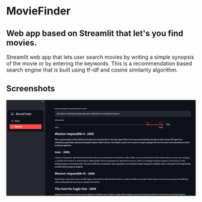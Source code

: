 # MovieFinder
## Web app based on Streamlit that let's you find movies.
Streamlit web app that lets user search movies by writing a simple synopsis of the movie or by entering the keywords.
This is a recommendation based search engine that is built using tf-idf and cosine similarity algorithm.

## Screenshots
![App Screenshot](https://github.com/BotAlchemist/MovieFinder/blob/main/screenshots/seach_based_on_plot.JPG )



